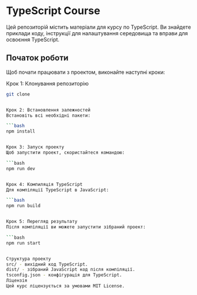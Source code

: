 # TypeScript Course

Цей репозиторій містить матеріали для курсу по TypeScript. Ви знайдете приклади коду, інструкції для налаштування середовища та вправи для освоєння TypeScript.

## Початок роботи

Щоб почати працювати з проектом, виконайте наступні кроки:

Крок 1: Клонування репозиторію
```bash
git clone 


Крок 2: Встановлення залежностей
Встановіть всі необхідні пакети:

```bash
npm install


Крок 3: Запуск проекту
Щоб запустити проект, скористайтеся командою:

```bash
npm run dev


Крок 4: Компиляція TypeScript
Для компіляції TypeScript в JavaScript:

```bash
npm run build


Крок 5: Перегляд результату
Після компіляції ви можете запустити зібраний проект:

```bash
npm run start


Структура проекту
src/ - вихідний код TypeScript.
dist/ - зібраний JavaScript код після компіляції.
tsconfig.json - конфігурація для TypeScript.
Ліцензія
Цей курс ліцензується за умовами MIT License.